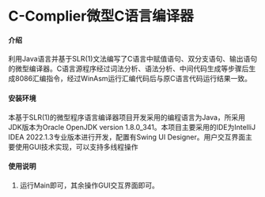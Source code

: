 # C-Complier微型C语言编译器

#### 介绍
利用Java语言并基于SLR(1)文法编写了C语言中赋值语句、双分支语句、输出语句的微型编译器。C语言源程序经过词法分析、语法分析、中间代码生成等步骤后生成8086汇编指令，经过WinAsm运行汇编代码后与原C语言代码运行结果一致。

#### 安装环境
本基于SLR(1)的微型程序语言编译器项目开发采用的编程语言为Java，所采用JDK版本为Oracle OpenJDK version 1.8.0_341。本项目主要采用的IDE为IntelliJ IDEA 2022.1.3专业版本进行开发，配置有Swing UI Designer。用户交互界面主要使用GUI技术实现，可以支持多线程操作 

#### 使用说明
1.  运行Main即可，其余操作GUI交互界面即可。
